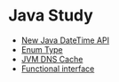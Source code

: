 # Java Study

- [New Java DateTime API](./java-8-date-time-api.md)
- [Enum Type](./enum.md)
- [JVM DNS Cache](./jvm-dns-cache.md)
- [Functional interface](./functional-interface.md)
